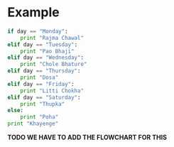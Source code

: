 # Example


```python
if day == "Monday":
	print "Rajma Chawal"
elif day == "Tuesday": 
	print "Pao Bhaji"
elif day == "Wednesday": 
	print "Chole Bhature"
elif day == "Thursday": 
	print "Dosa"
elif day == "Friday": 
	print "Litti Chokha"
elif day == "Saturday": 
	print "Thupka"
else:
	print "Poha"
print "Khayenge"

```

**TODO WE HAVE TO ADD THE FLOWCHART FOR THIS**